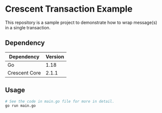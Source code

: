 # Crescent Transaction Example

This repository is a sample project to demonstrate how to wrap message(s) in a single transaction.

## Dependency

| Dependency    | Version |
| ------------- | ------- |
| Go            | 1.18    |
| Crescent Core | 2.1.1   |

## Usage

```bash
# See the code in main.go file for more in detail.
go run main.go
```
